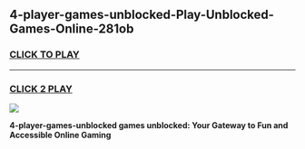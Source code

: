 
## 4-player-games-unblocked-Play-Unblocked-Games-Online-281ob
<h3>
<a href="https://premium76.site?title=4-player-games-unblocked&ref=24A">CLICK TO PLAY</a></h3>
<hr>

<h3>
<a href="https://premium76.site?title=4-player-games-unblocked&ref=24A">CLICK 2 PLAY</a>
  
</h3>

<a href="https://premium76.site?title=4-player-games-unblocked&ref=24A"><img src="https://clearcache.store/games.png"></a>


**4-player-games-unblocked games unblocked: Your Gateway to Fun and Accessible Online Gaming**
